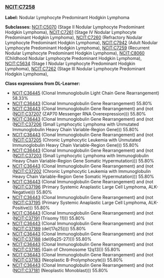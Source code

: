 
### [NCIT:C7258](http://purl.obolibrary.org/obo/NCIT_C7258)
**Label:** Nodular Lymphocyte Predominant Hodgkin Lymphoma

**Subclasses:** [NCIT:C5070](http://purl.obolibrary.org/obo/NCIT_C5070) (Stage II Nodular Lymphocyte Predominant Hodgkin Lymphoma), [NCIT:C7261](http://purl.obolibrary.org/obo/NCIT_C7261) (Stage IV Nodular Lymphocyte Predominant Hodgkin Lymphoma), [NCIT:C7260](http://purl.obolibrary.org/obo/NCIT_C7260) (Refractory Nodular Lymphocyte Predominant Hodgkin Lymphoma), [NCIT:C7942](http://purl.obolibrary.org/obo/NCIT_C7942) (Adult Nodular Lymphocyte Predominant Hodgkin Lymphoma), [NCIT:C7259](http://purl.obolibrary.org/obo/NCIT_C7259) (Recurrent Nodular Lymphocyte Predominant Hodgkin Lymphoma), [NCIT:C8060](http://purl.obolibrary.org/obo/NCIT_C8060) (Childhood Nodular Lymphocyte Predominant Hodgkin Lymphoma), [NCIT:C5634](http://purl.obolibrary.org/obo/NCIT_C5634) (Stage I Nodular Lymphocyte Predominant Hodgkin Lymphoma), [NCIT:C7262](http://purl.obolibrary.org/obo/NCIT_C7262) (Stage III Nodular Lymphocyte Predominant Hodgkin Lymphoma), 

**Class expressions from DL-Learner:**

- [NCIT:C36445](http://purl.obolibrary.org/obo/NCIT_C36445) (Clonal Immunoglobulin Light Chain Gene Rearrangement) 58.33%
- [NCIT:C36443](http://purl.obolibrary.org/obo/NCIT_C36443) (Clonal Immunoglobulin Gene Rearrangement) 55.80%
- [NCIT:C36443](http://purl.obolibrary.org/obo/NCIT_C36443) (Clonal Immunoglobulin Gene Rearrangement) and (not ([NCIT:C37207](http://purl.obolibrary.org/obo/NCIT_C37207) (ZAP70 Messenger RNA Overexpression))) 55.80%
- [NCIT:C36443](http://purl.obolibrary.org/obo/NCIT_C36443) (Clonal Immunoglobulin Gene Rearrangement) and (not ([NCIT:C37206](http://purl.obolibrary.org/obo/NCIT_C37206) (Small Lymphocytic Lymphoma with Unmutated Immunoglobulin Heavy Chain Variable-Region Gene))) 55.80%
- [NCIT:C36443](http://purl.obolibrary.org/obo/NCIT_C36443) (Clonal Immunoglobulin Gene Rearrangement) and (not ([NCIT:C37205](http://purl.obolibrary.org/obo/NCIT_C37205) (Chronic Lymphocytic Leukemia with Unmutated Immunoglobulin Heavy Chain Variable-Region Gene))) 55.80%
- [NCIT:C36443](http://purl.obolibrary.org/obo/NCIT_C36443) (Clonal Immunoglobulin Gene Rearrangement) and (not ([NCIT:C37203](http://purl.obolibrary.org/obo/NCIT_C37203) (Small Lymphocytic Lymphoma with Immunoglobulin Heavy Chain Variable-Region Gene Somatic Hypermutation))) 55.80%
- [NCIT:C36443](http://purl.obolibrary.org/obo/NCIT_C36443) (Clonal Immunoglobulin Gene Rearrangement) and (not ([NCIT:C37202](http://purl.obolibrary.org/obo/NCIT_C37202) (Chronic Lymphocytic Leukemia with Immunoglobulin Heavy Chain Variable-Region Gene Somatic Hypermutation))) 55.80%
- [NCIT:C36443](http://purl.obolibrary.org/obo/NCIT_C36443) (Clonal Immunoglobulin Gene Rearrangement) and (not ([NCIT:C37196](http://purl.obolibrary.org/obo/NCIT_C37196) (Primary Systemic Anaplastic Large Cell Lymphoma, ALK-Negative))) 55.80%
- [NCIT:C36443](http://purl.obolibrary.org/obo/NCIT_C36443) (Clonal Immunoglobulin Gene Rearrangement) and (not ([NCIT:C37195](http://purl.obolibrary.org/obo/NCIT_C37195) (Primary Systemic Anaplastic Large Cell Lymphoma, ALK-Positive))) 55.80%
- [NCIT:C36443](http://purl.obolibrary.org/obo/NCIT_C36443) (Clonal Immunoglobulin Gene Rearrangement) and (not ([NCIT:C37191](http://purl.obolibrary.org/obo/NCIT_C37191) (Trisomy 11))) 55.80%
- [NCIT:C36443](http://purl.obolibrary.org/obo/NCIT_C36443) (Clonal Immunoglobulin Gene Rearrangement) and (not ([NCIT:C37189](http://purl.obolibrary.org/obo/NCIT_C37189) (del(17q25)))) 55.80%
- [NCIT:C36443](http://purl.obolibrary.org/obo/NCIT_C36443) (Clonal Immunoglobulin Gene Rearrangement) and (not ([NCIT:C37188](http://purl.obolibrary.org/obo/NCIT_C37188) (del(6q25-27)))) 55.80%
- [NCIT:C36443](http://purl.obolibrary.org/obo/NCIT_C36443) (Clonal Immunoglobulin Gene Rearrangement) and (not ([NCIT:C37185](http://purl.obolibrary.org/obo/NCIT_C37185) (Gain of Chromosome 12q13))) 55.80%
- [NCIT:C36443](http://purl.obolibrary.org/obo/NCIT_C36443) (Clonal Immunoglobulin Gene Rearrangement) and (not ([NCIT:C37183](http://purl.obolibrary.org/obo/NCIT_C37183) (Neoplastic B-Prolymphocyte))) 55.80%
- [NCIT:C36443](http://purl.obolibrary.org/obo/NCIT_C36443) (Clonal Immunoglobulin Gene Rearrangement) and (not ([NCIT:C37181](http://purl.obolibrary.org/obo/NCIT_C37181) (Neoplastic Monoblast))) 55.80%



